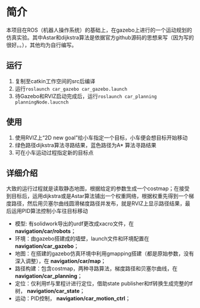 # 简介
本项目在ROS（机器人操作系统）的基础上，在gazebo上进行的一个运动规划的仿真实验。其中Astar和dijkstra算法是依据官方github源码的思想来写（因为写的很好。。），其他均为自行编写。
## 运行
1. 复制至catkin工作空间的src后编译
2. 运行`roslaunch car_gazebo car_gazebo.launch`
3. 待Gazebo和RVIZ启动完成后，运行`roslaunch car_planning planningNode.laucnch`
## 使用
1. 使用RVIZ上“2D new goal”给小车指定一个目标，小车便会想目标开始移动
2. 绿色路径dijkstra算法寻路结果，蓝色路径为A* 算法寻路结果
3. 可在小车运动过程指定新的目标点
## 详细介绍
大致的运行过程就是读取静态地图，根据给定的参数生成一个costmap；在接受到目标后，运用dijkstra或是Astar算法铺出一个权重网络，根据权重先得到一个梯度路径，然后用贝塞尔曲线圆滑梯度路径并发布，就是RVIZ上显示路径结果，最后运用PID算法控制小车往目标移动
* 模型: 有solidwork导出的urdf更改成xacro文件，在 **navigation/car/robots**；
* 环境：由gazebo搭建成的墙壁，launch文件和环境配置在 **navigation/car_gazebo**；
* 地图：在搭建的gazebo仿真环境中利用gmapping搭建（都是原始参数，没有深入调整），在 **navigation/car/map**；
* 路径构建：包含costmap，两种寻路算法，梯度路径和贝塞尔曲线，在 **navigation/car_planning**；
* 定位：仅利用tf与里程计进行定位，借助state publisher和tf转换生成完整的tf树， **navigation/car_state**；
* 运动：PID控制， **navigation/car_motion_ctrl**；

